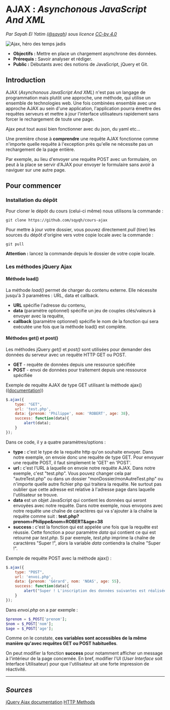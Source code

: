 # AJAX : *Asynchonous JavaScript And XML*
*Par Sayah El Yatim ([@sqyqh](https://github.com/sqyqh "GitHub - Sayah El Yatim")) sous licence [CC-by 4.0](LICENSE.md)*

![Ajax, héro des temps jadis](assets/ajax.jpg "Ajax, héro des temps jadis")

- **Objectifs :** Mettre en place un chargement asynchrone des données.
- **Prérequis :** Savoir analyser et rédiger.
- **Public :** Débutants avec des notions de JavaScript, jQuery et Git.

## Introduction
AJAX (*Asynchonous JavaScript And XML*) n'est pas un langage de programmation mais plutôt une approche, une méthode, qui utilise un ensemble de technologies web. Une fois combinées ensemble avec une approche AJAX au sein d'une application, l'application pourra émettre des requêtes serveurs et mettre à jour l'interface utilisateurs rapidement sans forcer le rechargement de toute une page.

Ajax peut tout aussi bien fonctionner avec du json, du yaml etc...

Une première chose à **comprendre** une requête AJAX fonctionne comme n'importe quelle requête à l'exception près qu'elle ne nécessite pas un rechargement de la page entière.

Par exemple, au lieu d'envoyer une requête POST avec un formulaire, on peut à la place se servir d'AJAX pour envoyer le formulaire sans avoir à naviguer sur une autre page.

## Pour commencer
### Installation du dépôt
Pour cloner le dépôt du cours (celui-ci même) nous utilisons la commande :

```shell
git clone https://github.com/sqyqh/cours-ajax
```

Pour mettre à jour votre dossier, vous pouvez directement *pull* (tirer) les sources du dépôt d'origine vers votre copie locale avec la commande :

```shell
git pull
```

**Attention :** lancez la commande depuis le dossier de votre copie locale.

### Les méthodes jQuery Ajax
#### Méthode load()
La méthode *load()* permet de charger du contenu externe. Elle nécessite jusqu'à 3 paramètres : URL, data et callback.

- **URL** spécifie l'adresse du contenu,
- **data** (paramètre optionnel) spécifie un jeu de couples clés/valeurs à envoyer avec la requête,
- **callback** (paramètre optionnel) spécifie le nom de la fonction qui sera exécutée une fois que la méthode load() est complète.





#### Méthodes get() et post()
Les méthodes jQuery *get()* et *post()* sont utilisées pour demander des données du serveur avec un requête HTTP GET ou POST.

- **GET** - requête de données depuis une ressource spécifiée
- **POST** - envoi de données pour traitement depuis une ressource spécifiée


Exemple de requête AJAX de type GET utilisant la méthode ajax() (([documentation](https://api.jquery.com/jquery.ajax/)))
```JavaScript
$.ajax({
	type: "GET",
	url: 'test.php',
	data: {prenom: 'Philippe', nom: 'ROBERT', age: 38},
	success: function(data){
		alert(data);
	}
});
```

Dans ce code, il y a quatre paramètres/options :
- **type :** c'est le type de la requête http qu'on souhaite envoyer. Dans notre exemple, on envoie donc une requête de type GET. Pour envoyuer une requête POST, il faut simplement le 'GET' en 'POST'.
- **url :** c'est l'URL à laquelle on envoie notre requête AJAX. Dans notre exemple, c'est "test.php". Vous pouvez changer cela par "autreTest.php" ou dans un dossier "monDossier/monAutreTest.php" ou n'importe quelle autre fichier php qui traitera la requête. Ne surtout pas oublier que cette adresse est relative à l'adresse page dans laquelle l'utilisateur se trouve.
- **data** est un objet JavaScript qui contient les données qui seront envoyées avec notre requête. Dans notre exemple, nous envoyons avec notre requête une chaîne de caractères qui va s'ajouter à la chaîne la requête comme suit : **test.php?prenom=Philippe&nom=ROBERT&age=38**
- **success :** c'est la fonction qui est appelée une fois que la requête est réussie. Cette fonction a pour paramètre *data* qui contient ce qui est retourné par *test.php*. Si par exemple, *test.php* imprime la chaîne de caractères "Super !", alors la variable *data* contiendra la chaîne "Super !".

Exemple de requête POST avec la méthode ajax() :

```JavaScript
$.ajax({
	type: "POST",
	url: 'envoi.php',
	data: {prenom: 'Gérard', nom: 'NOAS', age: 55},
	success: function(data){
		alert("Super ! L'inscription des données suivantes est réalisée : " + data);
	}
});
```

Dans *envoi.php* on a par exemple :
```php
$prenom = $_POST['prenom'];
$nom = $_POST['nom'];
$age = $_POST['age'];
```

Comme on le constate, **ces variables sont accessibles de la même manière qu'avec requêtes GET ou POST habituelles**.

On peut modifier la fonction **success** pour notamment afficher un message à l'intérieur de la page concernée. En bref, modifier l'UI (*User Interface* soit Interface Utilisateur) pour que l'utilisateur ait une forte impression de réactivité.
















---

## *Sources*
[jQuery Ajax documentation](https://api.jquery.com/category/ajax/)
[HTTP Methods](https://www.w3schools.com/tags/ref_httpmethods.asp)














<!-- ```JavaScript
<html>
    <head>
        <script type="text/javascript" src="jquery/jquery.js"></script>
    </head>
    <body>
        <form>
            <input type="text" placeholder="Votre recherche..." name="search" />
        </form>
        <ul id="results">
        </ul>
        <script>
            $('[name="search"]').on('input', function(){
                $.ajax({
                    url:'https://api.github.com/search/repositories',
                    type: 'get',
                    dataType: 'json',
                    data: 'q='+encodeURI($(this).val())
                }).success(function(data){
                    $('#results').html('');
                    var items = data.items;
                    items.forEach(function(el){
                        $('#results').append($('<li>').text(el.full_name));
                    });
                });
            });
        </script>
    </body>
</html>
``` -->
